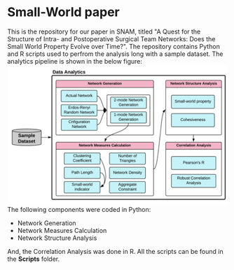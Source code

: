 # Small-World paper
This is the repository for our paper in SNAM, titled "A Quest for the Structure of Intra- and Postoperative Surgical Team Networks: Does the Small World Property Evolve over Time?". The repository contains Python and R scripts used to perfrom the analysis long with a sample dataset. The analytics pipeline is shown in the below figure:
![The analytics pipeline](https://github.com/Ashdi13/SmallWorld/blob/master/Figures/SampleAnalytics_Flow.png)
The following components were coded in Python:
* Network Generation
* Network Measures Calculation
* Network Structure Analysis

And, the Correlation Analysis was done in R. All the scripts can be found in the **Scripts** folder.
